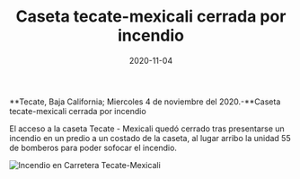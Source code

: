 ﻿---
layout: blog
title:  "Caseta tecate-mexicali cerrada por incendio"
date:   2020-11-04  
categories: tecate
permalink: /:categories/:title:output_ext
image: /img/cnr/incendio-en-carretera-tecate.jpg
alt: "Rosarito Centro"
autor: "CNR Noticias - Canal 73"
---


**Tecate, Baja California;  Miercoles 4 de noviembre del 2020.-**Caseta tecate-mexicali cerrada por incendio


El acceso a la caseta Tecate - Mexicali quedó cerrado tras presentarse un incendio en un predio a un costado de la caseta, al lugar arribo la unidad 55 de bomberos para poder sofocar el incendio.

<div id="carouselExampleSlidesOnly" class="carousel slide" data-ride="carousel">
  <div class="carousel-inner">
    <div class="carousel-item active">
       <img class="d-block w-100" src="/img/cnr/incendio-en-carretera-tecate.jpg" loading="lazy"  alt="Incendio en Carretera Tecate-Mexicali">
    </div>
  </div>
</div>